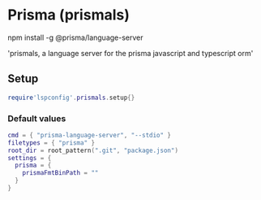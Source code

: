# Prisma (prismals)

npm install -g @prisma/language-server

'prismals, a language server for the prisma javascript and typescript orm'


## Setup

```lua
require'lspconfig'.prismals.setup{}
```


### Default values

```lua
cmd = { "prisma-language-server", "--stdio" }
filetypes = { "prisma" }
root_dir = root_pattern(".git", "package.json")
settings = {
  prisma = {
    prismaFmtBinPath = ""
  }
}
```




